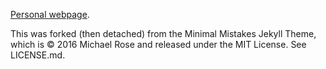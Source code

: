 [Personal webpage](https://hang-deng.github.io).

This was forked (then detached) from the Minimal Mistakes Jekyll Theme, which is © 2016 Michael Rose and released under the MIT License. See LICENSE.md.
